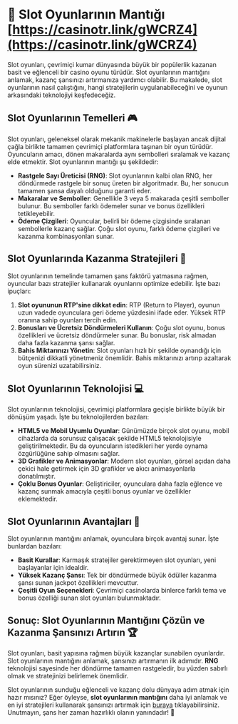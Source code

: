 # 🎰 Slot Oyunlarının Mantığı [https://casinotr.link/gWCRZ4](https://casinotr.link/gWCRZ4)

Slot oyunları, çevrimiçi kumar dünyasında büyük bir popülerlik kazanan basit ve eğlenceli bir casino oyunu türüdür. Slot oyunlarının mantığını anlamak, kazanç şansınızı artırmanıza yardımcı olabilir. Bu makalede, slot oyunlarının nasıl çalıştığını, hangi stratejilerin uygulanabileceğini ve oyunun arkasındaki teknolojiyi keşfedeceğiz.

## Slot Oyunlarının Temelleri 🎮

Slot oyunları, geleneksel olarak mekanik makinelerle başlayan ancak dijital çağla birlikte tamamen çevrimiçi platformlara taşınan bir oyun türüdür. Oyuncuların amacı, dönen makaralarda aynı sembolleri sıralamak ve kazanç elde etmektir. Slot oyunlarının mantığı şu şekildedir:

- **Rastgele Sayı Üreticisi (RNG)**: Slot oyunlarının kalbi olan RNG, her döndürmede rastgele bir sonuç üreten bir algoritmadır. Bu, her sonucun tamamen şansa dayalı olduğunu garanti eder.
- **Makaralar ve Semboller**: Genellikle 3 veya 5 makarada çeşitli semboller bulunur. Bu semboller farklı ödemeler sunar ve bonus özellikleri tetikleyebilir.
- **Ödeme Çizgileri**: Oyuncular, belirli bir ödeme çizgisinde sıralanan sembollerle kazanç sağlar. Çoğu slot oyunu, farklı ödeme çizgileri ve kazanma kombinasyonları sunar.

## Slot Oyunlarında Kazanma Stratejileri 🧠

Slot oyunlarının temelinde tamamen şans faktörü yatmasına rağmen, oyuncular bazı stratejiler kullanarak oyunlarını optimize edebilir. İşte bazı ipuçları:

1. **Slot oyununun RTP'sine dikkat edin**: RTP (Return to Player), oyunun uzun vadede oyunculara geri ödeme yüzdesini ifade eder. Yüksek RTP oranına sahip oyunları tercih edin.
2. **Bonusları ve Ücretsiz Döndürmeleri Kullanın**: Çoğu slot oyunu, bonus özellikleri ve ücretsiz döndürmeler sunar. Bu bonuslar, risk almadan daha fazla kazanma şansı sağlar.
3. **Bahis Miktarınızı Yönetin**: Slot oyunları hızlı bir şekilde oynandığı için bütçenizi dikkatli yönetmeniz önemlidir. Bahis miktarınızı artırıp azaltarak oyun sürenizi uzatabilirsiniz.

## Slot Oyunlarının Teknolojisi 💻

Slot oyunlarının teknolojisi, çevrimiçi platformlara geçişle birlikte büyük bir dönüşüm yaşadı. İşte bu teknolojilerden bazıları:

- **HTML5 ve Mobil Uyumlu Oyunlar**: Günümüzde birçok slot oyunu, mobil cihazlarda da sorunsuz çalışacak şekilde HTML5 teknolojisiyle geliştirilmektedir. Bu da oyuncuların istedikleri her yerde oynama özgürlüğüne sahip olmasını sağlar.
- **3D Grafikler ve Animasyonlar**: Modern slot oyunları, görsel açıdan daha çekici hale getirmek için 3D grafikler ve akıcı animasyonlarla donatılmıştır.
- **Çoklu Bonus Oyunlar**: Geliştiriciler, oyunculara daha fazla eğlence ve kazanç sunmak amacıyla çeşitli bonus oyunlar ve özellikler eklemektedir.

## Slot Oyunlarının Avantajları 🎉

Slot oyunlarının mantığını anlamak, oyunculara birçok avantaj sunar. İşte bunlardan bazıları:

- **Basit Kurallar**: Karmaşık stratejiler gerektirmeyen slot oyunları, yeni başlayanlar için idealdir.
- **Yüksek Kazanç Şansı**: Tek bir döndürmede büyük ödüller kazanma şansı sunan jackpot özellikleri mevcuttur.
- **Çeşitli Oyun Seçenekleri**: Çevrimiçi casinolarda binlerce farklı tema ve bonus özelliği sunan slot oyunları bulunmaktadır.

## Sonuç: Slot Oyunlarının Mantığını Çözün ve Kazanma Şansınızı Artırın 🏆

Slot oyunları, basit yapısına rağmen büyük kazançlar sunabilen oyunlardır. Slot oyunlarının mantığını anlamak, şansınızı artırmanın ilk adımıdır. **RNG** teknolojisi sayesinde her döndürme tamamen rastgeledir, bu yüzden sabırlı olmak ve stratejinizi belirlemek önemlidir.

Slot oyunlarının sunduğu eğlenceli ve kazanç dolu dünyaya adım atmak için hazır mısınız? Eğer öyleyse, **slot oyunlarının mantığını** daha iyi anlamak ve en iyi stratejileri kullanarak şansınızı artırmak için [buraya](https://casinotr.link/gWCRZ4) tıklayabilirsiniz. Unutmayın, şans her zaman hazırlıklı olanın yanındadır! 🎲


